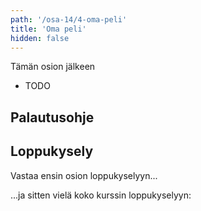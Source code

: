 ```yaml
---
path: '/osa-14/4-oma-peli'
title: 'Oma peli'
hidden: false
---
```


<text-box variant='learningObjectives' name='Oppimistavoitteet'>

Tämän osion jälkeen

- TODO

</text-box>

## Palautusohje

<quiz id="56ec9a00-8b4b-40bd-8bdb-15f05221a90a"></quiz>

## Loppukysely

Vastaa ensin osion loppukyselyyn...

<quiz id="cf81280a-030a-5820-8c61-2648a5d4752f"></quiz>

...ja sitten vielä koko kurssin loppukyselyyn:

<quiz id="a8c6418a-98e4-4732-b09f-bd866da480d4"></quiz>

